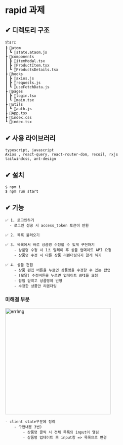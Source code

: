 # rapid 과제

## ✔ 디렉토리 구조

```
📦src
┣ 📂atom
┃ ┗ 📜state.ataom.js
┣ 📂components
┃ ┣ 📜itemModal.tsx
┃ ┣ 📜ProductItem.tsx
┃ ┗ 📜ProductsDetails.tsx
┣ 📂hooks
┃ ┣ 📜axios.js
┃ ┣ 📜requests.js
┃ ┗ 📜useFetchData.js
┣ 📂pages
┃ ┣ 📜login.tsx
┃ ┗ 📜main.tsx
┣ 📂utils
┃ ┗ 📜auth.js
┣ 📜App.tsx
┣ 📜index.css
┗ 📜index.tsx
```

## ✔ 사용 라이브러리

```
typescript, javascript
Axios , react-query, react-router-dom, recoil, rxjs
tailwindcss, ant-design
```

## ✔ 설치

```
$ npm i
$ npm run start
```


## ✔ 기능

```
✅ 1. 로그인하기
  - 로그인 성공 시 access_token 토큰이 반환

✅ 2. 목록 불러오기

✅ 3. 목록에서 바로 상품명 수정할 수 있게 구현하기
    - 상품명 수정 시 1초 딜레이 후 상품 업데이트 API 요청
    - 상품명 수정 시 다른 상품 리렌더링되지 않게 하기

✅ 4. 상품 편집
    - 상품 편집 버튼을 누르면 상품명을 수정할 수 있는 팝업
    - (모달) 수정버튼을 누르면 업데이트 API를 요청
    - 팝업 닫히고 상품명이 반영
    - 수정한 상품만 리렌더링
```


### 미해결 부분

<img width="342" alt="errImg" src="https://user-images.githubusercontent.com/57528886/208594322-b57163e1-fede-4a1b-ae8b-4d16899c89a8.png">

```
- client state부분에 정리
    - 구현내용 3번)
        - 상품명 클릭 시 전체 목록의 input이 열림
        - 상품명 업데이트 후 input창 => 목록으로 변경
```
